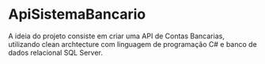 # ApiSistemaBancario
A ideia do projeto consiste em criar uma API de Contas Bancarias, utilizando clean archtecture com linguagem de programação C# e banco de dados relacional SQL Server.
